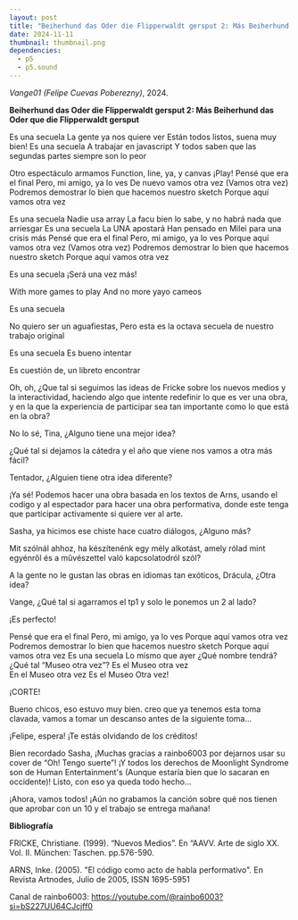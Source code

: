 ```yaml
---
layout: post
title: "Beiherhund das Oder die Flipperwaldt gersput 2: Más Beiherhund das Oder que die Flipperwaldt gersput"
date: 2024-11-11
thumbnail: thumbnail.png
dependencies:
  - p5
  - p5.sound
---
```


<div id="div-sketch">
  <script type="text/javascript" src="sketch.js"></script>
</div>

_Vange01 (Felipe Cuevas Poberezny)_, 2024.

**Beiherhund das Oder die Flipperwaldt gersput 2: Más Beiherhund das Oder que die Flipperwaldt gersput**

Es una secuela
La gente ya nos quiere ver
Están todos listos, suena muy bien!
Es una secuela
A trabajar en javascript
Y todos saben que las segundas partes siempre son lo peor

Otro espectáculo armamos 
Function, line, ya, y canvas ¡Play! 
Pensé que era el final 
Pero, mi amigo, ya lo ves 
De nuevo vamos otra vez 
(Vamos otra vez) 
Podremos demostrar lo bien que hacemos nuestro sketch 
Porque aquí vamos otra vez 

Es una secuela 
Nadie usa array 
La facu bien lo sabe, y no habrá nada que arriesgar 
Es una secuela 
La UNA apostará 
Han pensado en Milei para una crisis más 
Pensé que era el final 
Pero, mi amigo, ya lo ves 
Porque aquí vamos otra vez 
(Vamos otra vez)
Podremos demostrar lo bien que hacemos nuestro sketch 
Porque aquí vamos otra vez 

Es una secuela 
¡Será una vez más!

With more games to play
And no more yayo cameos

Es una secuela 

No quiero ser un aguafiestas,
Pero esta es la octava secuela de nuestro trabajo original 

Es una secuela 
Es bueno intentar

Es cuestión de, un libreto encontrar

Oh, oh, ¿Que tal si seguimos las ideas de Fricke sobre los nuevos medios y la interactividad, haciendo algo que intente redefinir lo que es ver una obra, y en la que la experiencia de participar sea tan importante como lo que está en la obra?

No lo sé, Tina, ¿Alguno tiene una mejor idea?

¿Qué tal si dejamos la cátedra y el año que viene nos vamos a otra más fácil?

Tentador, ¿Alguien tiene otra idea diferente?

¡Ya sé! Podemos hacer una obra basada en los textos de Arns, usando el codigo y al espectador para hacer una obra performativa, donde este tenga que participar activamente si quiere ver al arte.

Sasha, ya hicimos ese chiste hace cuatro diálogos, ¿Alguno más?

Mit szólnál ahhoz, ha készítenénk egy mély alkotást, amely rólad mint egyénről és a művészettel való kapcsolatodról szól?

A la gente no le gustan las obras en idiomas tan exóticos, Drácula, ¿Otra idea?

Vange, ¿Qué tal si agarramos el tp1 y solo le ponemos un 2 al lado?

¡Es perfecto!

Pensé que era el final 
Pero, mi amigo, ya lo ves 
Porque aquí vamos otra vez 
Podremos demostrar lo bien que hacemos nuestro sketch 
Porque aquí vamos otra vez 
Es una secuela 
Lo mismo que ayer 
¿Qué nombre tendrá? 
¿Qué tal “Museo otra vez”? 
Es el Museo otra vez  
En el Museo otra vez 
Es el 
Museo 
Otra vez!



¡CORTE!

Bueno chicos, eso estuvo muy bien. creo que ya tenemos esta toma clavada, vamos a tomar un descanso antes de la siguiente toma…

¡Felipe, espera! ¡Te estás olvidando de los créditos!

Bien recordado Sasha, ¡Muchas gracias a rainbo6003 por dejarnos usar su cover de “Oh! Tengo suerte”! ¡Y todos los derechos de Moonlight Syndrome son de Human Entertainment's (Aunque estaría bien que lo sacaran en occidente)! Listo, con eso ya queda todo hecho…

¡Ahora, vamos todos! ¡Aún no grabamos la canción sobre qué nos tienen que aprobar con un 10 y el trabajo se entrega mañana!

**Bibliografía**

 FRICKE, Christiane. (1999). “Nuevos Medios”. En “AAVV. Arte de siglo XX. Vol. II. München: Taschen. pp.576-590.

 ARNS, Inke. (2005). "El código como acto de habla performativo". En Revista Artnodes, Julio de 2005, ISSN 1695-5951

 Canal de rainbo6003: https://youtube.com/@rainbo6003?si=bS227UU64CJcjff0